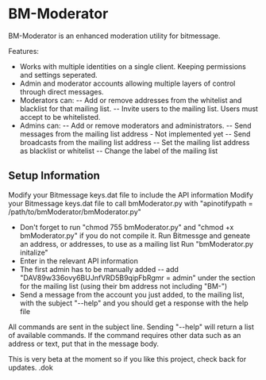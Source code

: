 BM-Moderator
============

BM-Moderator is an enhanced moderation utility for bitmessage.

Features:
- Works with multiple identities on a single client. Keeping permissions and settings seperated.
- Admin and moderator accounts allowing multiple layers of control through direct messages.
- Moderators can:
-- Add or remove addresses from the whitelist and blacklist for that mailing list.
-- Invite users to the mailing list. Users must accept to be whitelisted.
- Admins can:
-- Add or remove moderators and administrators. 
-- Send messages from the mailing list address - Not implemented yet
-- Send broadcasts from the mailing list address
-- Set the mailing list address as blacklist or whitelist
-- Change the label of the mailing list


Setup Information
-----------------
Modify your Bitmessage keys.dat file to include the API information
Modify your Bitmessage keys.dat file to call bmModerator.py with "apinotifypath = /path/to/bmModerator/bmModerator.py"
- Don't forget to run "chmod 755 bmModerator.py" and "chmod +x bmModerator.py" if you do not compile it.
Run Bitmessge and geneate an address, or addresses, to use as a mailing list
Run "bmModerator.py initalize"
- Enter in the relevant API information
- The first admin has to be manually added
-- add "DAV89w336ovy6BUJnfVRD5B9qipFbRgmr = admin" under the section for the mailing list (using their bm address not including "BM-")
- Send a message from the account you just added, to the mailing list, with the subject "--help" and you should get a response with the help file


All commands are sent in the subject line. Sending "--help" will return a list of available commands. If the command requires other data such as an address or text, put that in the message body.


This is very beta at the moment so if you like this project, check back for updates.
.dok
